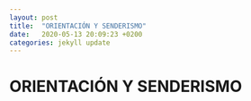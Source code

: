 ```yaml
---
layout: post
title:  "ORIENTACIÓN Y SENDERISMO"
date:   2020-05-13 20:09:23 +0200
categories: jekyll update
---
```


# ORIENTACIÓN Y SENDERISMO
